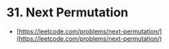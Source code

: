 # 31. Next Permutation

- [https://leetcode.com/problems/next-permutation/](https://leetcode.com/problems/next-permutation/)
